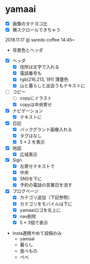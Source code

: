 # yamaai

- [x] 画像のタテヨコ比
- [x] 横スクロールできちゃう

2018.11.17 @ saredo coffee 14:45~

- 背景色とヘッダ

- [x] ヘッダ
  - [x] 住所は文字で入れる
  - [x] 電話番号も
  - [x] rgb(216,213, 191) 薄墨色
  - [x] 山と暮らしと出会うもテキストに
- [ ] コピー
  - [ ] copyにイラスト
  - [x] copyは中央寄せ
- [x] ナビゲーション
  - [x] テキストに
- [x] 日記
  - [x] バックグランド画像入れる
  - [x] タグはなし
  - [x] 5 * 2 を表示
- [x] 地図
  - [x] 広域表示
- [x] Sign
  - [x] 左寄せテキストで
  - [x] 中央
  - [x] SNSを下に
  - [x] 予約の電話の営業日を消す
- [x] ブログページ
  - [x] カテゴリ追加（下記参照）
  - [x] カテゴリをモバイルは下に
  - [x] yamaaiロゴを左上に
  - [x] nav削除
  - [x] 5 * 3個で表示
- Insta連携やめて投稿のみ
  - yamaai
  - 暮らし
  - 食べもの
  - ぺぺ
